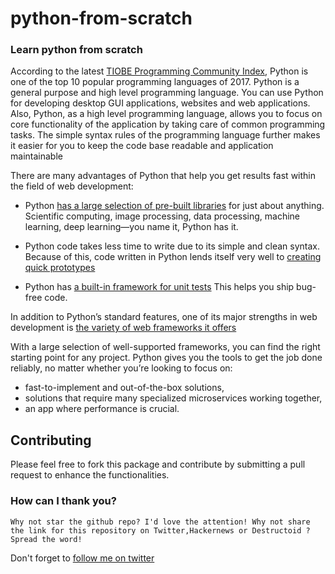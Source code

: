 # python-from-scratch

### Learn python from scratch

According to the latest [TIOBE Programming Community Index](https://www.tiobe.com/tiobe-index/?source=post_page---------------------------),  Python is one of the top 10 popular programming languages of 2017. Python is a general purpose and high level programming language. You can use Python for developing desktop GUI applications, websites and web applications. Also, Python, as a high level programming language, allows you to focus on core functionality of the application by taking care of common programming tasks. The simple syntax rules of the programming language further makes it easier for you to keep the code base readable and application maintainable 




There are many advantages of Python that help you get results fast within the field of web development:


* Python [has a large selection of pre-built libraries](https://stxnext.com/blog/2018/09/20/most-popular-python-scientific-libraries/)  for just about anything.
Scientific computing, image processing, data processing, machine learning, deep learning—you name it, Python has it.

* Python code takes less time to write due to its simple and clean syntax.
Because of this, code written in Python lends itself very well to [creating quick prototypes](https://stxnext.com/blog/2018/05/08/5x5-5-tips-building-successful-minimum-viable-product-5-weeks/)


* Python has [a built-in framework for unit tests](https://stxnext.com/blog/2018/06/21/measurable-benefits-unit-testing/)
This helps you ship bug-free code.

In addition to Python’s standard features, one of its major strengths in web development is [the variety of web frameworks it offers](https://stxnext.com/blog/2018/09/27/beginners-introduction-python-frameworks/)

With a large selection of well-supported frameworks, you can find the right starting point for any project. Python gives you the tools to get the job done reliably, no matter whether you’re looking to focus on:

* fast-to-implement and out-of-the-box solutions,
* solutions that require many specialized microservices working together,
* an app where performance is crucial.

## Contributing
 Please feel free to fork this package and contribute by submitting a pull request to enhance the functionalities.
 
 ### How can I thank you?
`Why not star the github repo? I'd love the attention! Why not share the link for this repository on Twitter,Hackernews or Destructoid ? Spread the word!`

Don't forget to [follow me on twitter](https://twitter.com/thecraftman_)


